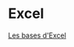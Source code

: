 # Excel

[Les bases d'Excel](https://campus.cefim.eu/pluginfile.php/73832/mod_page/content/5/33103-les-bases-d-excel.pdf)

